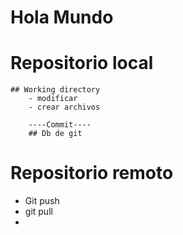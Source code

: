 # Hola Mundo

# Repositorio local
    ## Working directory 
        - modificar 
        - crear archivos

        ----Commit----
        ## Db de git

# Repositorio remoto
- Git push
- git pull
- 